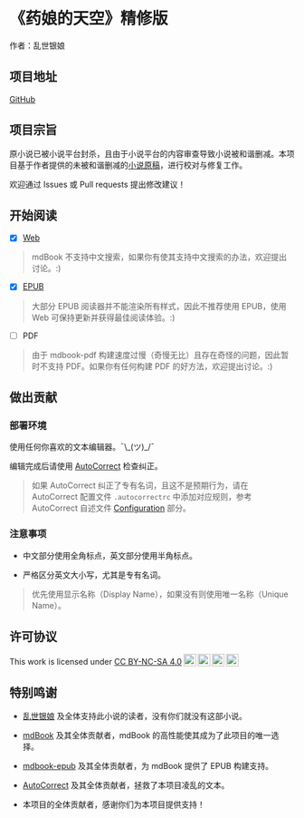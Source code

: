 # 《药娘的天空》精修版

作者：乱世银娘

## 项目地址

[GitHub](https://github.com/Zh40Le1ZOOB/YaoNiangDeTianKong-Fix)

## 项目宗旨

原小说已被小说平台封杀，且由于小说平台的内容审查导致小说被和谐删减。本项目基于作者提供的未被和谐删减的[小说原稿](https://github.com/Zh40Le1ZOOB/YaoNiangDeTianKong-Origin)，进行校对与修复工作。

欢迎通过 Issues 或 Pull requests 提出修改建议！

## 开始阅读

- [x] [Web](https://Zh40Le1ZOOB.github.io/YaoNiangDeTianKong-Fix)

> mdBook 不支持中文搜索，如果你有使其支持中文搜索的办法，欢迎提出讨论。:)

- [x] [EPUB](https://github.com/Zh40Le1ZOOB/YaoNiangDeTianKong-Fix/actions)

> 大部分 EPUB 阅读器并不能渲染所有样式，因此不推荐使用 EPUB，使用 Web 可保持更新并获得最佳阅读体验。:)

- [ ] PDF

> 由于 mdbook-pdf 构建速度过慢（奇慢无比）且存在奇怪的问题，因此暂时不支持 PDF。如果你有任何构建 PDF 的好方法，欢迎提出讨论。:)

## 做出贡献

### 部署环境

使用任何你喜欢的文本编辑器。¯\\\_(ツ)\_/¯

编辑完成后请使用 [AutoCorrect](https://github.com/huacnlee/autocorrect) 检查纠正。

> 如果 AutoCorrect 纠正了专有名词，且这不是预期行为，请在 AutoCorrect 配置文件 `.autocorrectrc` 中添加对应规则，参考 AutoCorrect 自述文件 [Configuration](https://github.com/huacnlee/autocorrect#configuration) 部分。

### 注意事项

- 中文部分使用全角标点，英文部分使用半角标点。

- 严格区分英文大小写，尤其是专有名词。

> 优先使用显示名称（Display Name），如果没有则使用唯一名称（Unique Name）。

## 许可协议

<p xmlns:cc="http://creativecommons.org/ns#" >This work is licensed under <a href="http://creativecommons.org/licenses/by-nc-sa/4.0/?ref=chooser-v1" target="_blank" rel="license noopener noreferrer" style="display:inline-block;">CC BY-NC-SA 4.0<img style="height:22px!important;margin-left:3px;vertical-align:text-bottom;" src="https://mirrors.creativecommons.org/presskit/icons/cc.svg?ref=chooser-v1"><img style="height:22px!important;margin-left:3px;vertical-align:text-bottom;" src="https://mirrors.creativecommons.org/presskit/icons/by.svg?ref=chooser-v1"><img style="height:22px!important;margin-left:3px;vertical-align:text-bottom;" src="https://mirrors.creativecommons.org/presskit/icons/nc.svg?ref=chooser-v1"><img style="height:22px!important;margin-left:3px;vertical-align:text-bottom;" src="https://mirrors.creativecommons.org/presskit/icons/sa.svg?ref=chooser-v1"></a></p>

## 特别鸣谢

- [乱世银娘](https://www.weibo.com/p/1005055513855401) 及全体支持此小说的读者，没有你们就没有这部小说。

- [mdBook](https://github.com/rust-lang/mdBook) 及其全体贡献者，mdBook 的高性能使其成为了此项目的唯一选择。

- [mdbook-epub](https://github.com/Michael-F-Bryan/mdbook-epub) 及其全体贡献者，为 mdBook 提供了 EPUB 构建支持。

- [AutoCorrect](https://github.com/huacnlee/autocorrect) 及其全体贡献者，拯救了本项目凌乱的文本。

- 本项目的全体贡献者，感谢你们为本项目提供支持！
